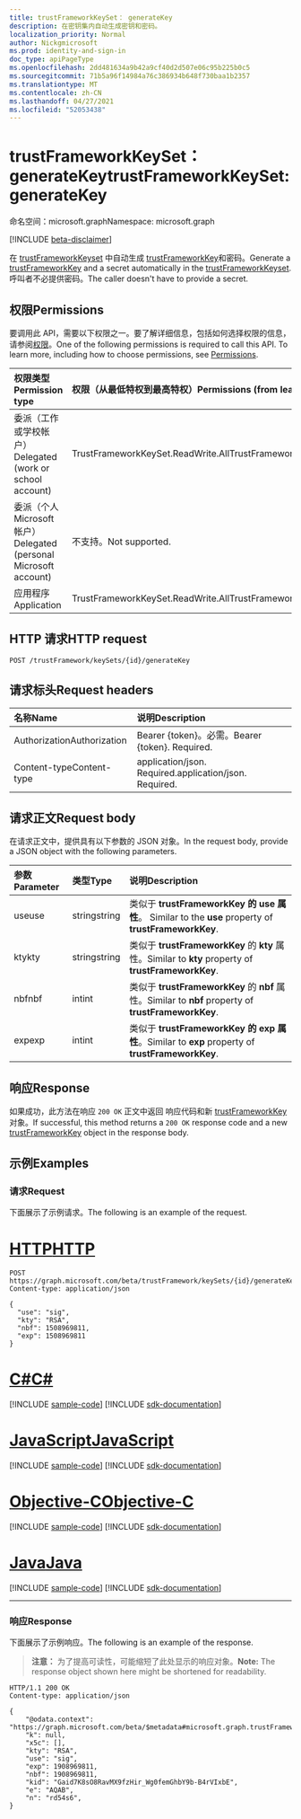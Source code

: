 ```yaml
---
title: trustFrameworkKeySet： generateKey
description: 在密钥集内自动生成密钥和密码。
localization_priority: Normal
author: Nickgmicrosoft
ms.prod: identity-and-sign-in
doc_type: apiPageType
ms.openlocfilehash: 2dd481634a9b42a9cf40d2d507e06c95b225b0c5
ms.sourcegitcommit: 71b5a96f14984a76c386934b648f730baa1b2357
ms.translationtype: MT
ms.contentlocale: zh-CN
ms.lasthandoff: 04/27/2021
ms.locfileid: "52053438"
---
```

# <a name="trustframeworkkeyset-generatekey"></a><span data-ttu-id="8a1af-103">trustFrameworkKeySet： generateKey</span><span class="sxs-lookup"><span data-stu-id="8a1af-103">trustFrameworkKeySet: generateKey</span></span>

<span data-ttu-id="8a1af-104">命名空间：microsoft.graph</span><span class="sxs-lookup"><span data-stu-id="8a1af-104">Namespace: microsoft.graph</span></span>

[!INCLUDE [beta-disclaimer](../../includes/beta-disclaimer.md)]

<span data-ttu-id="8a1af-105">在 [trustFrameworkKeyset](../resources/trustFrameworkKey.md) 中自动生成 [trustFrameworkKey](../resources/trustframeworkkeyset.md)和密码。</span><span class="sxs-lookup"><span data-stu-id="8a1af-105">Generate a [trustFrameworkKey](../resources/trustFrameworkKey.md) and a secret automatically in the [trustFrameworkKeyset](../resources/trustframeworkkeyset.md).</span></span> <span data-ttu-id="8a1af-106">呼叫者不必提供密码。</span><span class="sxs-lookup"><span data-stu-id="8a1af-106">The caller doesn't have to provide a secret.</span></span>

## <a name="permissions"></a><span data-ttu-id="8a1af-107">权限</span><span class="sxs-lookup"><span data-stu-id="8a1af-107">Permissions</span></span>

<span data-ttu-id="8a1af-p102">要调用此 API，需要以下权限之一。要了解详细信息，包括如何选择权限的信息，请参阅[权限](/graph/permissions-reference)。</span><span class="sxs-lookup"><span data-stu-id="8a1af-p102">One of the following permissions is required to call this API. To learn more, including how to choose permissions, see [Permissions](/graph/permissions-reference).</span></span>

| <span data-ttu-id="8a1af-110">权限类型</span><span class="sxs-lookup"><span data-stu-id="8a1af-110">Permission type</span></span>                        | <span data-ttu-id="8a1af-111">权限（从最低特权到最高特权）</span><span class="sxs-lookup"><span data-stu-id="8a1af-111">Permissions (from least to most privileged)</span></span> |
|:---------------------------------------|:--------------------------------------------|
| <span data-ttu-id="8a1af-112">委派（工作或学校帐户）</span><span class="sxs-lookup"><span data-stu-id="8a1af-112">Delegated (work or school account)</span></span>     | <span data-ttu-id="8a1af-113">TrustFrameworkKeySet.ReadWrite.All</span><span class="sxs-lookup"><span data-stu-id="8a1af-113">TrustFrameworkKeySet.ReadWrite.All</span></span> |
| <span data-ttu-id="8a1af-114">委派（个人 Microsoft 帐户）</span><span class="sxs-lookup"><span data-stu-id="8a1af-114">Delegated (personal Microsoft account)</span></span> | <span data-ttu-id="8a1af-115">不支持。</span><span class="sxs-lookup"><span data-stu-id="8a1af-115">Not supported.</span></span> |
| <span data-ttu-id="8a1af-116">应用程序</span><span class="sxs-lookup"><span data-stu-id="8a1af-116">Application</span></span>                            | <span data-ttu-id="8a1af-117">TrustFrameworkKeySet.ReadWrite.All</span><span class="sxs-lookup"><span data-stu-id="8a1af-117">TrustFrameworkKeySet.ReadWrite.All</span></span> |

## <a name="http-request"></a><span data-ttu-id="8a1af-118">HTTP 请求</span><span class="sxs-lookup"><span data-stu-id="8a1af-118">HTTP request</span></span>

<!-- { "blockType": "ignored" } -->

```http
POST /trustFramework/keySets/{id}/generateKey
```

## <a name="request-headers"></a><span data-ttu-id="8a1af-119">请求标头</span><span class="sxs-lookup"><span data-stu-id="8a1af-119">Request headers</span></span>

| <span data-ttu-id="8a1af-120">名称</span><span class="sxs-lookup"><span data-stu-id="8a1af-120">Name</span></span>          | <span data-ttu-id="8a1af-121">说明</span><span class="sxs-lookup"><span data-stu-id="8a1af-121">Description</span></span>   |
|:--------------|:--------------|
| <span data-ttu-id="8a1af-122">Authorization</span><span class="sxs-lookup"><span data-stu-id="8a1af-122">Authorization</span></span> | <span data-ttu-id="8a1af-p103">Bearer {token}。必需。</span><span class="sxs-lookup"><span data-stu-id="8a1af-p103">Bearer {token}. Required.</span></span> |
| <span data-ttu-id="8a1af-125">Content-type</span><span class="sxs-lookup"><span data-stu-id="8a1af-125">Content-type</span></span>  | <span data-ttu-id="8a1af-p104">application/json. Required.</span><span class="sxs-lookup"><span data-stu-id="8a1af-p104">application/json. Required.</span></span> |

## <a name="request-body"></a><span data-ttu-id="8a1af-128">请求正文</span><span class="sxs-lookup"><span data-stu-id="8a1af-128">Request body</span></span>

<span data-ttu-id="8a1af-129">在请求正文中，提供具有以下参数的 JSON 对象。</span><span class="sxs-lookup"><span data-stu-id="8a1af-129">In the request body, provide a JSON object with the following parameters.</span></span>

| <span data-ttu-id="8a1af-130">参数</span><span class="sxs-lookup"><span data-stu-id="8a1af-130">Parameter</span></span>    | <span data-ttu-id="8a1af-131">类型</span><span class="sxs-lookup"><span data-stu-id="8a1af-131">Type</span></span>        | <span data-ttu-id="8a1af-132">说明</span><span class="sxs-lookup"><span data-stu-id="8a1af-132">Description</span></span> |
|:-------------|:------------|:------------|
| <span data-ttu-id="8a1af-133">use</span><span class="sxs-lookup"><span data-stu-id="8a1af-133">use</span></span> | <span data-ttu-id="8a1af-134">string</span><span class="sxs-lookup"><span data-stu-id="8a1af-134">string</span></span> | <span data-ttu-id="8a1af-135">类似于 **trustFrameworkKey 的 use 属性**。 </span><span class="sxs-lookup"><span data-stu-id="8a1af-135">Similar to the **use** property of **trustFrameworkKey**.</span></span> |
| <span data-ttu-id="8a1af-136">kty</span><span class="sxs-lookup"><span data-stu-id="8a1af-136">kty</span></span> | <span data-ttu-id="8a1af-137">string</span><span class="sxs-lookup"><span data-stu-id="8a1af-137">string</span></span> | <span data-ttu-id="8a1af-138">类似于 **trustFrameworkKey** 的 **kty** 属性。</span><span class="sxs-lookup"><span data-stu-id="8a1af-138">Similar to **kty** property of **trustFrameworkKey**.</span></span> |
| <span data-ttu-id="8a1af-139">nbf</span><span class="sxs-lookup"><span data-stu-id="8a1af-139">nbf</span></span> | <span data-ttu-id="8a1af-140">int</span><span class="sxs-lookup"><span data-stu-id="8a1af-140">int</span></span> | <span data-ttu-id="8a1af-141">类似于 **trustFrameworkKey** 的 **nbf** 属性。</span><span class="sxs-lookup"><span data-stu-id="8a1af-141">Similar to **nbf** property of **trustFrameworkKey**.</span></span> |
| <span data-ttu-id="8a1af-142">exp</span><span class="sxs-lookup"><span data-stu-id="8a1af-142">exp</span></span> | <span data-ttu-id="8a1af-143">int</span><span class="sxs-lookup"><span data-stu-id="8a1af-143">int</span></span> | <span data-ttu-id="8a1af-144">类似于 **trustFrameworkKey 的 exp 属性**。</span><span class="sxs-lookup"><span data-stu-id="8a1af-144">Similar to **exp** property of **trustFrameworkKey**.</span></span> |

## <a name="response"></a><span data-ttu-id="8a1af-145">响应</span><span class="sxs-lookup"><span data-stu-id="8a1af-145">Response</span></span>

<span data-ttu-id="8a1af-146">如果成功，此方法在响应 `200 OK` 正文中返回 响应代码和新 [trustFrameworkKey](../resources/trustframeworkkey.md) 对象。</span><span class="sxs-lookup"><span data-stu-id="8a1af-146">If successful, this method returns a `200 OK` response code and a new [trustFrameworkKey](../resources/trustframeworkkey.md) object in the response body.</span></span>

## <a name="examples"></a><span data-ttu-id="8a1af-147">示例</span><span class="sxs-lookup"><span data-stu-id="8a1af-147">Examples</span></span>

### <a name="request"></a><span data-ttu-id="8a1af-148">请求</span><span class="sxs-lookup"><span data-stu-id="8a1af-148">Request</span></span>

<span data-ttu-id="8a1af-149">下面展示了示例请求。</span><span class="sxs-lookup"><span data-stu-id="8a1af-149">The following is an example of the request.</span></span>

# <a name="http"></a>[<span data-ttu-id="8a1af-150">HTTP</span><span class="sxs-lookup"><span data-stu-id="8a1af-150">HTTP</span></span>](#tab/http)
<!-- {
  "blockType": "request",
  "name": "trustframeworkkeyset_generatekey"
}-->

```http
POST https://graph.microsoft.com/beta/trustFramework/keySets/{id}/generateKey
Content-type: application/json

{
  "use": "sig",
  "kty": "RSA",
  "nbf": 1508969811,
  "exp": 1508969811
}
```
# <a name="c"></a>[<span data-ttu-id="8a1af-151">C#</span><span class="sxs-lookup"><span data-stu-id="8a1af-151">C#</span></span>](#tab/csharp)
[!INCLUDE [sample-code](../includes/snippets/csharp/trustframeworkkeyset-generatekey-csharp-snippets.md)]
[!INCLUDE [sdk-documentation](../includes/snippets/snippets-sdk-documentation-link.md)]

# <a name="javascript"></a>[<span data-ttu-id="8a1af-152">JavaScript</span><span class="sxs-lookup"><span data-stu-id="8a1af-152">JavaScript</span></span>](#tab/javascript)
[!INCLUDE [sample-code](../includes/snippets/javascript/trustframeworkkeyset-generatekey-javascript-snippets.md)]
[!INCLUDE [sdk-documentation](../includes/snippets/snippets-sdk-documentation-link.md)]

# <a name="objective-c"></a>[<span data-ttu-id="8a1af-153">Objective-C</span><span class="sxs-lookup"><span data-stu-id="8a1af-153">Objective-C</span></span>](#tab/objc)
[!INCLUDE [sample-code](../includes/snippets/objc/trustframeworkkeyset-generatekey-objc-snippets.md)]
[!INCLUDE [sdk-documentation](../includes/snippets/snippets-sdk-documentation-link.md)]

# <a name="java"></a>[<span data-ttu-id="8a1af-154">Java</span><span class="sxs-lookup"><span data-stu-id="8a1af-154">Java</span></span>](#tab/java)
[!INCLUDE [sample-code](../includes/snippets/java/trustframeworkkeyset-generatekey-java-snippets.md)]
[!INCLUDE [sdk-documentation](../includes/snippets/snippets-sdk-documentation-link.md)]

---


### <a name="response"></a><span data-ttu-id="8a1af-155">响应</span><span class="sxs-lookup"><span data-stu-id="8a1af-155">Response</span></span>

<span data-ttu-id="8a1af-156">下面展示了示例响应。</span><span class="sxs-lookup"><span data-stu-id="8a1af-156">The following is an example of the response.</span></span>

> <span data-ttu-id="8a1af-157">**注意：** 为了提高可读性，可能缩短了此处显示的响应对象。</span><span class="sxs-lookup"><span data-stu-id="8a1af-157">**Note:** The response object shown here might be shortened for readability.</span></span>

<!-- {
  "blockType": "response",
  "truncated": true,
  "@odata.type": "microsoft.graph.trustFrameworkKey"
} -->

```http
HTTP/1.1 200 OK
Content-type: application/json

{
    "@odata.context": "https://graph.microsoft.com/beta/$metadata#microsoft.graph.trustFrameworkKey",
    "k": null,
    "x5c": [],
    "kty": "RSA",
    "use": "sig",
    "exp": 1908969811,
    "nbf": 1908969811,
    "kid": "Gaid7K8sO8RavMX9fzHir_Wg0femGhbY9b-B4rVIxbE",
    "e": "AQAB",
    "n": "rd54s6",
}
```

<!-- uuid: 16cd6b66-4b1a-43a1-adaf-3a886856ed98
2019-02-04 14:57:30 UTC -->
<!-- {
  "type": "#page.annotation",
  "description": "trustFrameworkKeySet: generateKey",
  "keywords": "",
  "section": "documentation",
  "tocPath": ""
}-->



